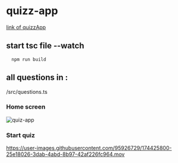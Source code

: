 # quizz-app

[link of quizzApp](https://derejeg.promo-106.codeur.online/quizz-app/)

## start tsc file --watch
``` 
  npm run build
```

## all questions in : 

/src/questions.ts

### Home screen 
![quiz-app](https://user-images.githubusercontent.com/95926729/174425760-365e8b36-697f-468d-a86a-2fbfc43454ea.png)

### Start quiz 
https://user-images.githubusercontent.com/95926729/174425800-25e18026-3dab-4abd-8b97-42af226fc964.mov
